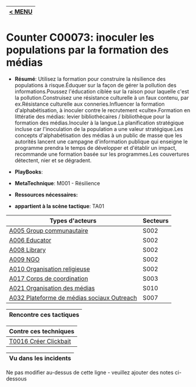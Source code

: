 |[< MENU](../README.md)|
|---|
# Counter C00073: inoculer les populations par la formation des médias

* **Résumé**: Utilisez la formation pour construire la résilience des populations à risque.Éduquer sur la façon de gérer la pollution des informations.Poussez l'éducation ciblée sur la raison pour laquelle c'est la pollution.Construisez une résistance culturelle à un faux contenu, par ex.Résistance culturelle aux conneries.Influencer la formation d'alphabétisation, à inoculer contre le recrutement «culte».Formation en littératie des médias: levier bibliothécaires / bibliothèque pour la formation des médias.Inoculer à la langue.La planification stratégique incluse car l'inoculation de la population a une valeur stratégique.Les concepts d'alphabétisation des médias à un public de masse que les autorités lancent une campagne d'information publique qui enseigne le programme prendra le temps de développer et d'établir un impact, recommande une formation basée sur les programmes.Les couvertures détectent, nier et se dégradent.

* **PlayBooks**:

* **MetaTechnique**: M001 - Résilience

* **Ressources nécessaires:**

* **appartient à la scène tactique**: TA01


|Types d'acteurs |Secteurs |
|----------- |------- |
|[A005 Group communautaire](../../generated_pages/actortypes/A005.md) |S002 |
|[A006 Educator](../../generated_pages/actortypes/A006.md) |S002 |
|[A008 Library](../../generated_pages/actortypes/A008.md) |S002 |
|[A009 NGO](../../generated_pages/actortypes/A009.md) |S002 |
|[A010 Organisation religieuse](../../generated_pages/actortypes/A010.md) |S002 |
|[A017 Corps de coordination](../../generated_pages/actortypes/A017.md) |S003 |
|[A021 Organisation des médias](../../generated_pages/actortypes/A021.md) |S010 |
|[A032 Plateforme de médias sociaux Outreach](../../generated_pages/actortypes/A032.md) |S007 |



|Rencontre ces tactiques |
|---------------------- |



|Contre ces techniques |
|------------------------- |
|[T0016 Créer Clickbait](../../generated_pages/techniques/T0016.md) |



|Vu dans les incidents |
|----------------- |


Ne pas modifier au-dessus de cette ligne - veuillez ajouter des notes ci-dessous